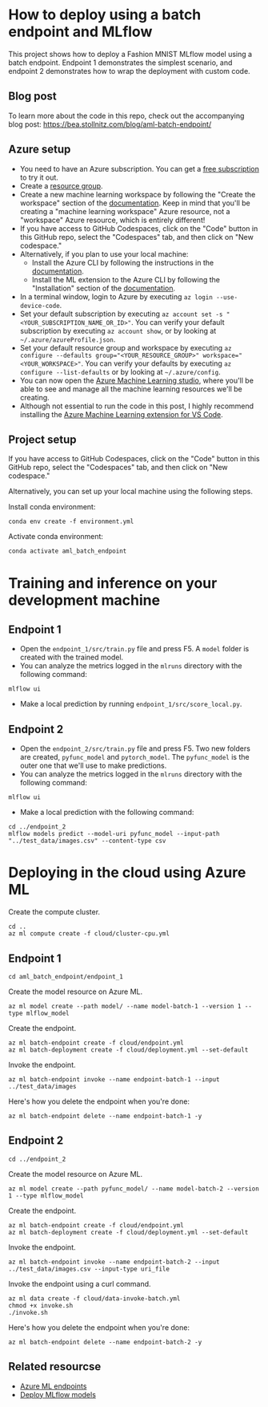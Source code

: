 # How to deploy using a batch endpoint and MLflow

This project shows how to deploy a Fashion MNIST MLflow model using a batch endpoint. Endpoint 1 demonstrates the simplest scenario, and endpoint 2 demonstrates how to wrap the deployment with custom code.


## Blog post

To learn more about the code in this repo, check out the accompanying blog post: https://bea.stollnitz.com/blog/aml-batch-endpoint/


## Azure setup

* You need to have an Azure subscription. You can get a [free subscription](https://azure.microsoft.com/en-us/free?WT.mc_id=aiml-44164-bstollnitz) to try it out.
* Create a [resource group](https://docs.microsoft.com/en-us/azure/azure-resource-manager/management/manage-resource-groups-portal?WT.mc_id=aiml-44164-bstollnitz).
* Create a new machine learning workspace by following the "Create the workspace" section of the [documentation](https://docs.microsoft.com/en-us/azure/machine-learning/quickstart-create-resources?WT.mc_id=aiml-44164-bstollnitz). Keep in mind that you'll be creating a "machine learning workspace" Azure resource, not a "workspace" Azure resource, which is entirely different!
* If you have access to GitHub Codespaces, click on the "Code" button in this GitHub repo, select the "Codespaces" tab, and then click on "New codespace."
* Alternatively, if you plan to use your local machine:
  * Install the Azure CLI by following the instructions in the [documentation](https://docs.microsoft.com/en-us/cli/azure/install-azure-cli?WT.mc_id=aiml-44164-bstollnitz).
  * Install the ML extension to the Azure CLI by following the "Installation" section of the [documentation](https://docs.microsoft.com/en-us/azure/machine-learning/how-to-configure-cli?WT.mc_id=aiml-44164-bstollnitz).
* In a terminal window, login to Azure by executing `az login --use-device-code`. 
* Set your default subscription by executing `az account set -s "<YOUR_SUBSCRIPTION_NAME_OR_ID>"`. You can verify your default subscription by executing `az account show`, or by looking at `~/.azure/azureProfile.json`.
* Set your default resource group and workspace by executing `az configure --defaults group="<YOUR_RESOURCE_GROUP>" workspace="<YOUR_WORKSPACE>"`. You can verify your defaults by executing `az configure --list-defaults` or by looking at `~/.azure/config`.
* You can now open the [Azure Machine Learning studio](https://ml.azure.com/?WT.mc_id=aiml-44164-bstollnitz), where you'll be able to see and manage all the machine learning resources we'll be creating.
* Although not essential to run the code in this post, I highly recommend installing the [Azure Machine Learning extension for VS Code](https://marketplace.visualstudio.com/items?itemName=ms-toolsai.vscode-ai).



## Project setup

If you have access to GitHub Codespaces, click on the "Code" button in this GitHub repo, select the "Codespaces" tab, and then click on "New codespace."

Alternatively, you can set up your local machine using the following steps.

Install conda environment:

```
conda env create -f environment.yml
```

Activate conda environment:

```
conda activate aml_batch_endpoint
```


# Training and inference on your development machine

## Endpoint 1

* Open the `endpoint_1/src/train.py` file and press F5. A `model` folder is created with the trained model.
* You can analyze the metrics logged in the `mlruns` directory with the following command:

```
mlflow ui
```

* Make a local prediction by running `endpoint_1/src/score_local.py`.


## Endpoint 2

* Open the `endpoint_2/src/train.py` file and press F5. Two new folders are created, `pyfunc_model` and `pytorch_model`. The `pyfunc_model` is the outer one that we'll use to make predictions.
* You can analyze the metrics logged in the `mlruns` directory with the following command:

```
mlflow ui
```

* Make a local prediction with the following command:

```
cd ../endpoint_2
mlflow models predict --model-uri pyfunc_model --input-path "../test_data/images.csv" --content-type csv
```


# Deploying in the cloud using Azure ML

Create the compute cluster.

```
cd ..
az ml compute create -f cloud/cluster-cpu.yml
```

## Endpoint 1

```
cd aml_batch_endpoint/endpoint_1
```

Create the model resource on Azure ML.

```
az ml model create --path model/ --name model-batch-1 --version 1 --type mlflow_model
```

Create the endpoint.

```
az ml batch-endpoint create -f cloud/endpoint.yml
az ml batch-deployment create -f cloud/deployment.yml --set-default
```

Invoke the endpoint.

```
az ml batch-endpoint invoke --name endpoint-batch-1 --input ../test_data/images
```

Here's how you delete the endpoint when you're done:

```
az ml batch-endpoint delete --name endpoint-batch-1 -y
```


## Endpoint 2

```
cd ../endpoint_2
```

Create the model resource on Azure ML.

```
az ml model create --path pyfunc_model/ --name model-batch-2 --version 1 --type mlflow_model
```

Create the endpoint.

```
az ml batch-endpoint create -f cloud/endpoint.yml
az ml batch-deployment create -f cloud/deployment.yml --set-default
```

Invoke the endpoint.

```
az ml batch-endpoint invoke --name endpoint-batch-2 --input ../test_data/images.csv --input-type uri_file
```


Invoke the endpoint using a curl command.

```
az ml data create -f cloud/data-invoke-batch.yml
chmod +x invoke.sh
./invoke.sh
```

Here's how you delete the endpoint when you're done:

```
az ml batch-endpoint delete --name endpoint-batch-2 -y
```


## Related resourcse

* [Azure ML endpoints](https://docs.microsoft.com/en-us/azure/machine-learning/concept-endpoints?WT.mc_id=aiml-44164-bstollnitz)
* [Deploy MLflow models](https://docs.microsoft.com/en-us/azure/machine-learning/how-to-deploy-mlflow-models?tabs=fromjob%2Cmir%2Ccli?WT.mc_id=aiml-44164-bstollnitz)
